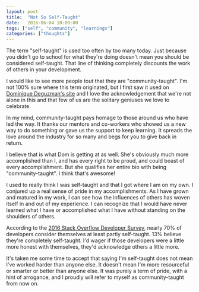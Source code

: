 ```yaml
---
layout: post
title:  "Not So Self-Taught"
date:   2016-06-04 10:00:00
tags: ["self", "community", "learnings"]
categories: ["thoughts"]
---
```


The term "self-taught" is used too often by too many today. Just because you didn't go to school for what they're doing doesn't mean you should be considered self-taught. That line of thinking completely discounts the work of others in your development.

I would like to see more people tout that they are "community-taught". I'm not 100% sure where this term originated, but I first saw it used on [Dominique Deguzman's site](http://www.thedom.io/ "Dom Deguzman") and I love the acknowledgement that we're not alone in this and that few of us are the solitary geniuses we love to celebrate.

In my mind, community-taught pays homage to those around us who have led the way. It thanks our mentors and co-workers who showed us a new way to do something or gave us the support to keep learning. It spreads the love around the industry for so many and begs for you to give back in return.

I believe that is what Dom is getting at as well. She's obviously much more accomplished than I, and has every right to be proud, and could boast of every accomplishment. But she qualifies her entire bio with being "community-taught". I think that's awesome!

I used to really think I was self-taught and that I got where I am on my own. I conjured up a real sense of pride in my accomplishments. As I have grown and matured in my work, I can see how the influences of others has woven itself in and out of my experience. I can recognize that I would have never learned what I have or accomplished what I have without standing on the shoulders of others.

According to the [2016 Stack Overflow Developer Survey](http://stackoverflow.com/research/developer-survey-2016#developer-profile-education "2016 Stack Overflow Developer Survey"), nearly 70% of developers consider themselves at least partly self-taught. 13% believe they're completely self-taught. I'd wager if those developers were a little more honest with themselves, they'd acknowledge others a little more.

It's taken me some time to accept that saying I'm self-taught does not mean I've worked harder than anyone else. It doesn't mean I'm more resourceful or smarter or better than anyone else. It was purely a term of pride, with a hint of arrogance, and I proudly will refer to myself as community-taught from now on.
